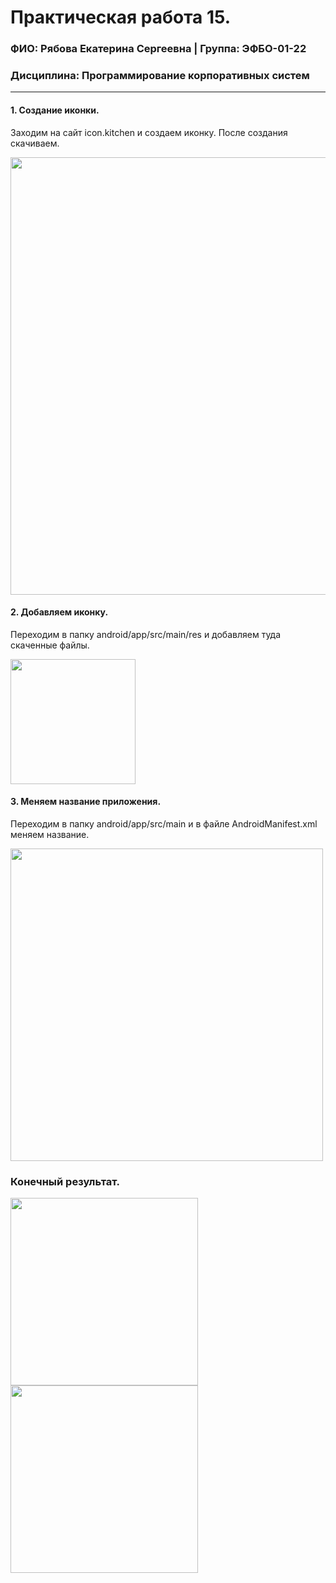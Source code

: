 Практическая работа 15.
=================================
### ФИО: Рябова Екатерина Сергеевна | Группа: ЭФБО-01-22
### Дисциплина: Программирование корпоративных систем

***

#### 1. Создание иконки.
Заходим на сайт icon.kitchen и создаем иконку. После создания скачиваем.

<img src="https://github.com/user-attachments/assets/4624fe95-84b1-4528-b089-72e471f3ad3e" width="700">

#### 2. Добавляем иконку. 
Переходим в папку android/app/src/main/res и добавляем туда скаченные файлы.

<img src="https://github.com/user-attachments/assets/399e510e-c30a-4779-9af1-e1cda6fc2b08" width="200">

#### 3. Меняем название приложения.
Переходим в папку android/app/src/main и в файле AndroidManifest.xml меняем название.

<img src="https://github.com/user-attachments/assets/5440ed11-d749-4b4d-9861-34958ae2efcc" width="500">

### Конечный результат.

<img src="https://github.com/user-attachments/assets/18d6ec80-894f-4f2f-a8e2-87776535980b" width="300">


<img src="https://github.com/user-attachments/assets/f0fb9447-333b-4ed6-9ea3-ee710a2bd441" width="300">
